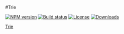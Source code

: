 #Trie

[![NPM version][npm-image]][npm-url]
[![Build status][travis-image]][travis-url]
[![License][license-image]][license-url]
[![Downloads][downloads-image]][downloads-url]

[Trie](https://en.wikipedia.org/wiki/Trie)

[npm-image]: https://img.shields.io/npm/v/@zhuangya/trie.svg?style=flat-square
[npm-url]: https://npmjs.org/package/@zhuangya/trie
[travis-image]: https://img.shields.io/travis/zhuangya/node-trie.svg?style=flat-square
[travis-url]: https://travis-ci.org/zhuangya/node-trie
[license-image]: http://img.shields.io/npm/l/@zhuangya/trie.svg?style=flat-square
[license-url]: LICENSE
[downloads-image]: http://img.shields.io/npm/dm/@zhuangya/trie.svg?style=flat-square
[downloads-url]: https://npmjs.org/package/@zhuangya/trie
